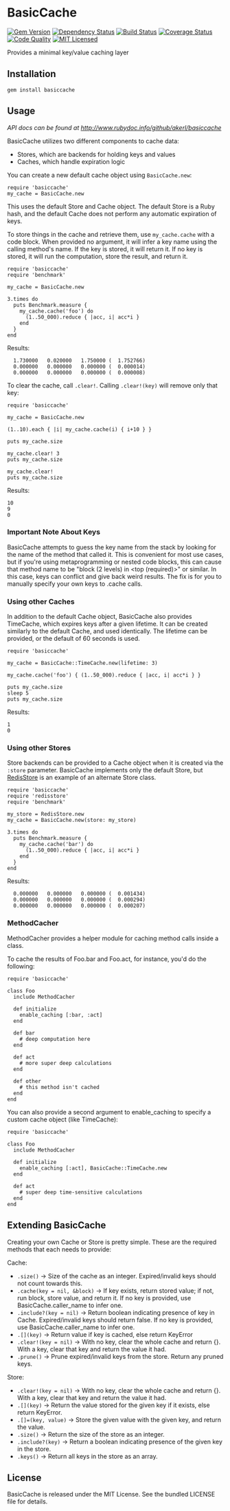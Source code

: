 BasicCache
========

[![Gem Version](https://img.shields.io/gem/v/basiccache.svg)](https://rubygems.org/gems/basiccache)
[![Dependency Status](https://img.shields.io/gemnasium/akerl/basiccache.svg)](https://gemnasium.com/akerl/basiccache)
[![Build Status](https://img.shields.io/circleci/project/akerl/basiccache/master.svg)](https://circleci.com/gh/akerl/basiccache)
[![Coverage Status](https://img.shields.io/codecov/c/github/akerl/basiccache.svg)](https://codecov.io/github/akerl/basiccache)
[![Code Quality](https://img.shields.io/codacy/4d51cd5021024c539a6e007dfcd2dc6e.svg)](https://www.codacy.com/app/akerl/basiccache)
[![MIT Licensed](https://img.shields.io/badge/license-MIT-green.svg)](https://tldrlegal.com/license/mit-license)

Provides a minimal key/value caching layer

## Installation

    gem install basiccache

## Usage

_API docs can be found at http://www.rubydoc.info/github/akerl/basiccache_

BasicCache utilizes two different components to cache data:

* Stores, which are backends for holding keys and values
* Caches, which handle expiration logic

You can create a new default cache object using `BasicCache.new`:

```
require 'basiccache'
my_cache = BasicCache.new
```

This uses the default Store and Cache object. The default Store is a Ruby hash, and the default Cache does not perform any automatic expiration of keys.

To store things in the cache and retrieve them, use `my_cache.cache` with a code block. When provided no argument, it will infer a key name using the calling method's name. If the key is stored, it will return it. If no key is stored, it will run the computation, store the result, and return it.

```
require 'basiccache'
require 'benchmark'

my_cache = BasicCache.new

3.times do
  puts Benchmark.measure {
    my_cache.cache('foo') do
      (1..50_000).reduce { |acc, i| acc*i }
    end
  }
end
```

Results:

```
  1.730000   0.020000   1.750000 (  1.752766)
  0.000000   0.000000   0.000000 (  0.000014)
  0.000000   0.000000   0.000000 (  0.000008)
```

To clear the cache, call `.clear!`. Calling `.clear!(key)` will remove only that key:

```
require 'basiccache'

my_cache = BasicCache.new

(1..10).each { |i| my_cache.cache(i) { i+10 } }

puts my_cache.size

my_cache.clear! 3
puts my_cache.size

my_cache.clear!
puts my_cache.size
```

Results:

```
10
9
0
```

### Important Note About Keys

BasicCache attempts to guess the key name from the stack by looking for the name of the method that called it. This is convenient for most use cases, but if you're using metaprogramming or nested code blocks, this can cause that method name to be "block (2 levels) in \<top (required)>" or similar. In this case, keys can conflict and give back weird results. The fix is for you to manually specify your own keys to .cache calls.

### Using other Caches

In addition to the default Cache object, BasicCache also provides TimeCache, which expires keys after a given lifetime. It can be created similarly to the default Cache, and used identically. The lifetime can be provided, or the default of 60 seconds is used.

```
require 'basiccache'

my_cache = BasicCache::TimeCache.new(lifetime: 3)

my_cache.cache('foo') { (1..50_000).reduce { |acc, i| acc*i } }

puts my_cache.size
sleep 5
puts my_cache.size
```

Results:

```
1
0
```

### Using other Stores

Store backends can be provided to a Cache object when it is created via the `:store` parameter. BasicCache implements only the default Store, but [RedisStore](https://github.com/akerl/redisstore) is an example of an alternate Store class.

```
require 'basiccache'
require 'redisstore'
require 'benchmark'

my_store = RedisStore.new
my_cache = BasicCache.new(store: my_store)

3.times do
  puts Benchmark.measure {
    my_cache.cache('bar') do
      (1..50_000).reduce { |acc, i| acc*i }
    end
  }
end
```

Results:

```
  0.000000   0.000000   0.000000 (  0.001434)
  0.000000   0.000000   0.000000 (  0.000294)
  0.000000   0.000000   0.000000 (  0.000207)
```

### MethodCacher

MethodCacher provides a helper module for caching method calls inside a class.

To cache the results of Foo.bar and Foo.act, for instance, you'd do the following:

```
require 'basiccache'

class Foo
  include MethodCacher

  def initialize
    enable_caching [:bar, :act]
  end

  def bar
    # deep computation here
  end

  def act
    # more super deep calculations
  end

  def other
    # this method isn't cached
  end
end
```

You can also provide a second argument to enable_caching to specify a custom cache object (like TimeCache):

```
require 'basiccache'

class Foo
  include MethodCacher

  def initialize
    enable_caching [:act], BasicCache::TimeCache.new
  end

  def act
    # super deep time-sensitive calculations
  end
end
```

## Extending BasicCache

Creating your own Cache or Store is pretty simple. These are the required methods that each needs to provide:

Cache:
* `.size()` -> Size of the cache as an integer. Expired/invalid keys should not count towards this.
* `.cache(key = nil, &block)` -> If key exists, return stored value; if not, run block, store value, and return it. If no key is provided, use BasicCache.caller_name to infer one.
* `.include?(key = nil)` -> Return boolean indicating presence of key in Cache. Expired/invalid keys should return false. If no key is provided, use BasicCache.caller_name to infer one.
* `.[](key)` -> Return value if key is cached, else return KeyError
* `.clear!(key = nil)` -> With no key, clear the whole cache and return {}. With a key, clear that key and return the value it had.
* `.prune()` -> Prune expired/invalid keys from the store. Return any pruned keys.

Store:
* `.clear!(key = nil)` -> With no key, clear the whole cache and return {}. With a key, clear that key and return the value it had.
* `.[](key)` -> Return the value stored for the given key if it exists, else return KeyError.
* `.[]=(key, value)` -> Store the given value with the given key, and return the value.
* `.size()` -> Return the size of the store as an integer.
* `.include?(key)` -> Return a boolean indicating presence of the given key in the store.
* `.keys()` -> Return all keys in the store as an array.

## License

BasicCache is released under the MIT License. See the bundled LICENSE file for details.

